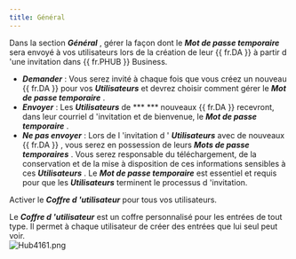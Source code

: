 ```yaml
---
title: Général
---
```

Dans la section ***Général*** , gérer la façon dont le ***Mot de passe temporaire*** sera envoyé à vos utilisateurs lors de la création de leur {{ fr.DA }} à partir d 'une invitation dans {{ fr.PHUB }} Business.  

* ***Demander*** : Vous serez invité à chaque fois que vous créez un nouveau {{ fr.DA }} pour vos ***Utilisateurs*** et devrez choisir comment gérer le ***Mot de passe temporaire*** .  
* ***Envoyer*** : Les ***Utilisateurs*** de ***  *** nouveaux {{ fr.DA }} recevront, dans leur courriel d 'invitation et de bienvenue, le ***Mot de passe temporaire*** .  
* ***Ne pas envoyer*** : Lors de l 'invitation d ' ***Utilisateurs*** avec de nouveaux {{ fr.DA }} , vous serez en possession de leurs ***Mots de passe temporaires*** . Vous serez responsable du téléchargement, de la conservation et de la mise à disposition de ces informations sensibles à ces ***Utilisateurs*** . Le ***Mot de passe temporaire*** est essentiel et requis pour que les ***Utilisateurs*** terminent le processus d 'invitation.  

Activer le ***Coffre d 'utilisateur*** pour tous vos utilisateurs.  

Le ***Coffre d 'utilisateur*** est un coffre personnalisé pour les entrées de tout type. Il permet à chaque utilisateur de créer des entrées que lui seul peut voir.  
![Hub4161.png](/img/fr/hub/Hub4161.png) 

